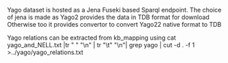 Yago dataset is hosted as a Jena Fuseki based Sparql endpoint.
The choice of jena is made as Yago2 provides the data in TDB format for download
Otherwise too it provides convertor to convert Yago22 native format to TDB

Yago relations can be extracted from kb_mapping using
cat yago_and_NELL.txt |tr " " "\n" | tr "\t" "\n"| grep yago | cut -d . -f 1 >../yago/yago_relations.txt
